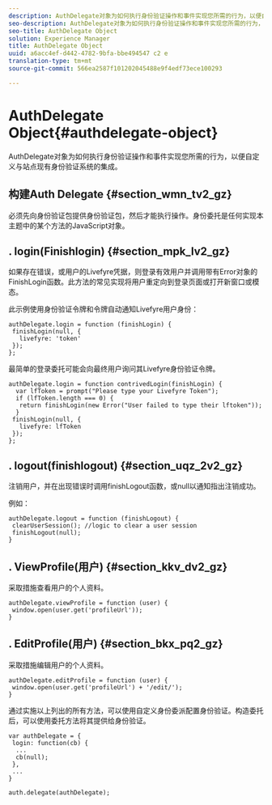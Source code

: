 ```yaml
---
description: AuthDelegate对象为如何执行身份验证操作和事件实现您所需的行为，以便自定义与站点现有身份验证系统的集成。
seo-description: AuthDelegate对象为如何执行身份验证操作和事件实现您所需的行为，以便自定义与站点现有身份验证系统的集成。
seo-title: AuthDelegate Object
solution: Experience Manager
title: AuthDelegate Object
uuid: a6acc4ef-d442-4782-9bfa-bbe494547 c2 e
translation-type: tm+mt
source-git-commit: 566ea2587f101202045488e9f4edf73ece100293

---
```



# AuthDelegate Object{#authdelegate-object}

AuthDelegate对象为如何执行身份验证操作和事件实现您所需的行为，以便自定义与站点现有身份验证系统的集成。

## 构建Auth Delegate {#section_wmn_tv2_gz}

必须先向身份验证包提供身份验证包，然后才能执行操作。身份委托是任何实现本主题中的某个方法的JavaScript对象。

## . login(Finishlogin) {#section_mpk_lv2_gz}

如果存在错误，或用户的Livefyre凭据，则登录有效用户并调用带有Error对象的FinishLogin函数。此方法的常见实现将用户重定向到登录页面或打开新窗口或模态。

此示例使用身份验证令牌和令牌自动通知Livefyre用户身份：

```
authDelegate.login = function (finishLogin) { 
 finishLogin(null, { 
   livefyre: 'token' 
 }); 
};
```

最简单的登录委托可能会向最终用户询问其Livefyre身份验证令牌。

```
authDelegate.login = function contrivedLogin(finishLogin) { 
  var lfToken = prompt("Please type your Livefyre Token");  
  if (lfToken.length === 0) { 
   return finishLogin(new Error("User failed to type their lftoken")); 
  }  
 finishLogin(null, { 
   livefyre: lfToken 
 }); 
};
```

## . logout(finishlogout) {#section_uqz_2v2_gz}

注销用户，并在出现错误时调用finishLogout函数，或null以通知指出注销成功。

例如：

```
authDelegate.logout = function (finishLogout) { 
 clearUserSession(); //logic to clear a user session  
 finishLogout(null); 
}
```

## . ViewProfile(用户) {#section_kkv_dv2_gz}

采取措施查看用户的个人资料。

```
authDelegate.viewProfile = function (user) { 
 window.open(user.get('profileUrl')); 
}
```

## . EditProfile(用户) {#section_bkx_pq2_gz}

采取措施编辑用户的个人资料。

```
authDelegate.editProfile = function (user) { 
 window.open(user.get('profileUrl') + '/edit/'); 
}
```

通过实施以上列出的所有方法，可以使用自定义身份委派配置身份验证。构造委托后，可以使用委托方法将其提供给身份验证。

```
var authDelegate = { 
 login: function(cb) { 
  ... 
  cb(null); 
 }, 
 ... 
} 
  
auth.delegate(authDelegate);
```

